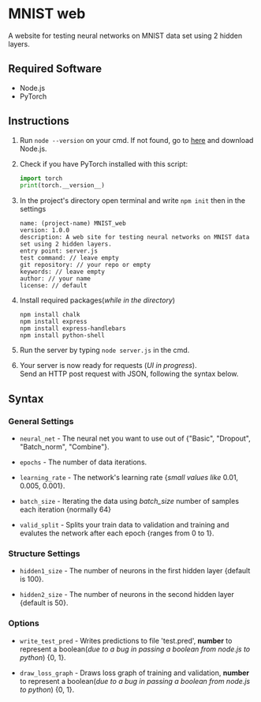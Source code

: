 # MNIST web

A website for testing neural networks on MNIST data set using 2 hidden layers.

## Required Software

* Node.js
* PyTorch

## Instructions

1. Run `node --version` on your cmd. If not found, go to [here](https://nodejs.org/en/) and download Node.js.

2. Check if you have PyTorch installed with this script:
    ```python
    import torch
    print(torch.__version__)
    ```
3. In the project's directory open terminal and write `npm init` then in the settings
    ```XAML
    name: (project-name) MNIST_web
    version: 1.0.0
    description: A web site for testing neural networks on MNIST data set using 2 hidden layers.
    entry point: server.js
    test command: // leave empty
    git repository: // your repo or empty
    keywords: // leave empty
    author: // your name
    license: // default
    ```

4. Install required packages(_while in the directory_)
    ```XAML
    npm install chalk
    npm install express
    npm install express-handlebars
    npm install python-shell
    ```

5. Run the server by typing `node server.js` in the cmd.

6. Your server is now ready for requests (*UI in progress*).<br/>Send an HTTP post request with JSON, following the syntax below.

## Syntax

### General Settings

* `neural_net` - The neural net you want to use out of {"Basic", "Dropout", "Batch_norm", "Combine"}.

* `epochs` - The number of data iterations.

* `learning_rate` - The network's learning rate {_small values like_ 0.01, 0.005, 0.001}.

* `batch_size` - Iterating the data using *batch_size* number of samples each iteration {normally 64}

* `valid_split` - Splits your train data to validation and training and evalutes the network after each epoch {ranges from 0 to 1}.

### Structure Settings

* `hidden1_size` - The number of neurons in the first hidden layer {default is 100}.

* `hidden2_size` - The number of neurons in the second hidden layer {default is 50}.

### Options

* `write_test_pred` - Writes predictions to file 'test.pred', **number** to represent a boolean(_due to a bug in passing a boolean from node.js to python_) {0, 1}.

* `draw_loss_graph` - Draws loss graph of training and validation, **number** to represent a boolean(_due to a bug in passing a boolean from node.js to python_) {0, 1}.
